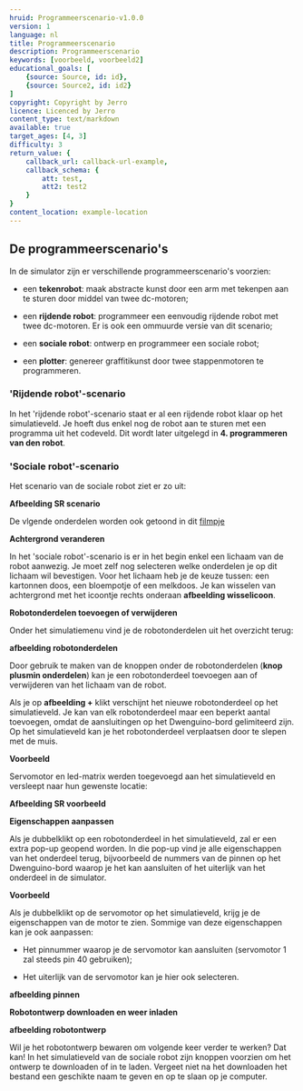 ```yaml
---
hruid: Programmeerscenario-v1.0.0
version: 1
language: nl
title: Programmeerscenario
description: Programmeerscenario
keywords: [voorbeeld, voorbeeld2]
educational_goals: [
    {source: Source, id: id}, 
    {source: Source2, id: id2}
]
copyright: Copyright by Jerro
licence: Licenced by Jerro
content_type: text/markdown
available: true
target_ages: [4, 3]
difficulty: 3
return_value: {
    callback_url: callback-url-example,
    callback_schema: {
        att: test,
        att2: test2
    }
}
content_location: example-location
---
```


## De programmeerscenario's

In de simulator zijn er verschillende programmeerscenario's voorzien:

* een **tekenrobot**: maak abstracte kunst door een arm met tekenpen aan te sturen door middel van twee dc-motoren;

* een **rijdende robot**: programmeer een eenvoudig rijdende robot met twee dc-motoren. Er is ook een ommuurde versie van dit scenario;

* een **sociale robot**: ontwerp en programmeer een sociale robot;

* een **plotter**: genereer graffitikunst door twee stappenmotoren te programmeren.


### 'Rijdende robot'-scenario

In het 'rijdende robot'-scenario staat er al een rijdende robot klaar op het simulatieveld. Je hoeft dus enkel nog de robot aan te sturen met een programma uit het codeveld. Dit wordt later uitgelegd in **4. programmeren van den robot**.


### 'Sociale robot'-scenario

Het scenario van de sociale robot ziet er zo uit:

**Afbeelding SR scenario**

De vlgende onderdelen worden ook getoond in dit [filmpje](https://www.youtube.com/watch?v=_Scu3aiCK8k&feature=youtu.be "filmpje onderdelen SR")


**Achtergrond veranderen**

In het 'sociale robot'-scenario is er in het begin enkel een lichaam van de robot aanwezig. Je moet zelf nog selecteren welke onderdelen je op dit lichaam wil bevestigen. Voor het lichaam heb je de keuze tussen: een kartonnen doos, een bloempotje of een melkdoos. Je kan wisselen van achtergrond met het icoontje rechts onderaan **afbeelding wisselicoon**.


**Robotonderdelen toevoegen of verwijderen**

Onder het simulatiemenu vind je de robotonderdelen uit het overzicht terug:

**afbeelding robotonderdelen**

Door gebruik te maken van de knoppen onder de robotonderdelen (**knop plusmin onderdelen**) kan je een robotonderdeel toevoegen aan of verwijderen van het lichaam van de robot.

Als je op **afbeelding +** klikt verschijnt het nieuwe robotonderdeel op het simulatieveld. Je kan van elk robotonderdeel maar een beperkt aantal toevoegen, omdat de aansluitingen op het Dwenguino-bord gelimiteerd zijn. Op het simulatieveld kan je het robotonderdeel verplaatsen door te slepen met de muis.


**Voorbeeld**

Servomotor en led-matrix werden toegevoegd aan het simulatieveld en versleept naar hun gewenste locatie:

**Afbeelding SR voorbeeld**


**Eigenschappen aanpassen**

Als je dubbelklikt op een robotonderdeel in het simulatieveld, zal er een extra pop-up geopend worden. In die pop-up vind je alle eigenschappen van het onderdeel terug, bijvoorbeeld de nummers van de pinnen op het Dwenguino-bord waarop je het kan aansluiten of het uiterlijk van het onderdeel in de simulator.


**Voorbeeld**

Als je dubbelklikt op de servomotor op het simulatieveld, krijg je de eigenschappen van de motor te zien. Sommige van deze eigenschappen kan je ook aanpassen:

* Het pinnummer waarop je de servomotor kan aansluiten (servomotor 1 zal steeds pin 40 gebruiken);

* Het uiterlijk van de servomotor kan je hier ook selecteren.

**afbeelding pinnen**


**Robotontwerp downloaden en weer inladen**

**afbeelding robotontwerp**

Wil je het robotontwerp bewaren om volgende keer verder te werken? Dat kan! In het simulatieveld van de sociale robot zijn knoppen voorzien om het ontwerp te downloaden of in te laden. Vergeet niet na het downloaden het bestand een geschikte naam te geven en op te slaan op je computer.